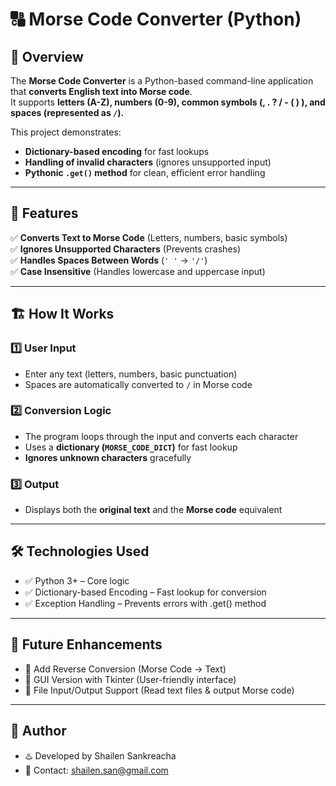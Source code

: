 # 🔠 Morse Code Converter (Python)

## 📌 Overview
The **Morse Code Converter** is a Python-based command-line application that **converts English text into Morse code**.  
It supports **letters (A-Z), numbers (0-9), common symbols (, . ? / - ( ) ), and spaces (represented as `/`).**  

This project demonstrates:
- **Dictionary-based encoding** for fast lookups
- **Handling of invalid characters** (ignores unsupported input)
- **Pythonic `.get()` method** for clean, efficient error handling

---

## 🚀 Features
✅ **Converts Text to Morse Code** (Letters, numbers, basic symbols)  
✅ **Ignores Unsupported Characters** (Prevents crashes)  
✅ **Handles Spaces Between Words** (`' '` → `'/'`)  
✅ **Case Insensitive** (Handles lowercase and uppercase input)  

---

## 🏗️ How It Works

### **1️⃣ User Input**
- Enter any text (letters, numbers, basic punctuation)
- Spaces are automatically converted to `/` in Morse code

### **2️⃣ Conversion Logic**
- The program loops through the input and converts each character  
- Uses a **dictionary (`MORSE_CODE_DICT`)** for fast lookup  
- **Ignores unknown characters** gracefully

### **3️⃣ Output**
- Displays both the **original text** and the **Morse code** equivalent

---

## 🛠️ Technologies Used
- ✅ Python 3+ – Core logic
- ✅ Dictionary-based Encoding – Fast lookup for conversion
- ✅ Exception Handling – Prevents errors with .get() method

---

## 🔮 Future Enhancements
- 🚀 Add Reverse Conversion (Morse Code → Text)
- 🚀 GUI Version with Tkinter (User-friendly interface)
- 🚀 File Input/Output Support (Read text files & output Morse code)

---

## 🎯 Author
- ♨️ Developed by Shailen Sankreacha
- 📧 Contact: shailen.san@gmail.com
